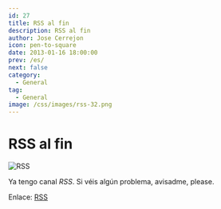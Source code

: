 ```yaml
---
id: 27
title: RSS al fin
description: RSS al fin
author: Jose Cerrejon
icon: pen-to-square
date: 2013-01-16 18:00:00
prev: /es/
next: false
category:
  - General
tag:
  - General
image: /css/images/rss-32.png
---
```


# RSS al fin

![RSS](/css/images/rss-32.png)

Ya tengo canal *RSS*. Si véis algún problema, avisadme, please.

Enlace: [RSS](/rss.php?lang=es)